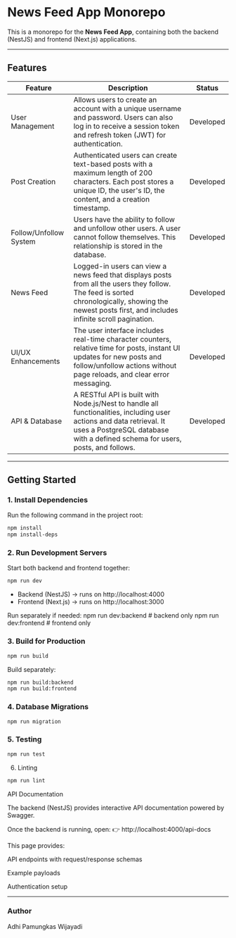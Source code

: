# News Feed App Monorepo

This is a monorepo for the **News Feed App**, containing both the backend (NestJS) and frontend (Next.js) applications.

---

## Features

| Feature                | Description                                                                                                                                                                                           | Status    |
| ---------------------- | ----------------------------------------------------------------------------------------------------------------------------------------------------------------------------------------------------- | --------- |
| User Management        | Allows users to create an account with a unique username and password. Users can also log in to receive a session token and refresh token (JWT) for authentication.                                   | Developed |
| Post Creation          | Authenticated users can create text-based posts with a maximum length of 200 characters. Each post stores a unique ID, the user's ID, the content, and a creation timestamp.                          | Developed |
| Follow/Unfollow System | Users have the ability to follow and unfollow other users. A user cannot follow themselves. This relationship is stored in the database.                                                              | Developed |
| News Feed              | Logged-in users can view a news feed that displays posts from all the users they follow. The feed is sorted chronologically, showing the newest posts first, and includes infinite scroll pagination. | Developed |
| UI/UX Enhancements     | The user interface includes real-time character counters, relative time for posts, instant UI updates for new posts and follow/unfollow actions without page reloads, and clear error messaging.      | Developed |
| API & Database         | A RESTful API is built with Node.js/Nest to handle all functionalities, including user actions and data retrieval. It uses a PostgreSQL database with a defined schema for users, posts, and follows. | Developed |

---

## Getting Started

### 1. Install Dependencies

Run the following command in the project root:

```bash
npm install
npm install-deps
```

### 2. Run Development Servers

Start both backend and frontend together:

```bash
npm run dev
```

- Backend (NestJS) → runs on http://localhost:4000
- Frontend (Next.js) → runs on http://localhost:3000

Run separately if needed:
npm run dev:backend # backend only
npm run dev:frontend # frontend only

### 3. Build for Production

```bash
npm run build
```

Build separately:

```bash
npm run build:backend
npm run build:frontend
```

### 4. Database Migrations

```bash
npm run migration
```

### 5. Testing

```bash
npm run test
```

6. Linting

```bash
npm run lint
```

API Documentation

The backend (NestJS) provides interactive API documentation powered by Swagger.

Once the backend is running, open:
👉 http://localhost:4000/api-docs

This page provides:

API endpoints with request/response schemas

Example payloads

Authentication setup

---

### Author

Adhi Pamungkas Wijayadi
